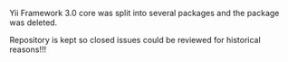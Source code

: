 Yii Framework 3.0 core was split into several packages and the package was deleted.

Repository is kept so closed issues could be reviewed for historical reasons!!!
